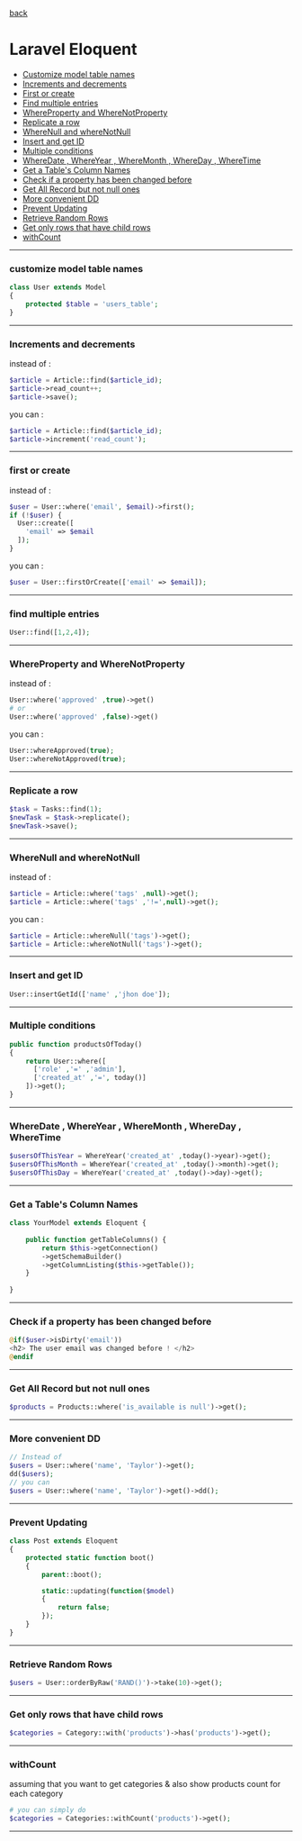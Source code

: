 [back](README.md)

# Laravel Eloquent 
* [Customize model table names](#customize-model-table-names)
* [Increments and decrements](#Increments-and-decrements)
* [First or create](#first-or-create)
* [Find multiple entries](#find-multiple-entries)
* [WhereProperty and WhereNotProperty](#whereproperty-and-wherenotproperty)
* [Replicate a row](#replicate-a-row)
* [WhereNull and whereNotNull](#wherenull-and-wherenotnull)
* [Insert and get ID](#insert-and-get-id)
* [Multiple conditions](#multiple-conditions)
* [WhereDate , WhereYear , WhereMonth , WhereDay , WhereTime](#wheredate--whereyear--wheremonth--whereday--wheretime)
* [Get a Table's Column Names](#get-a-tables-column-names)
* [Check if a property has been changed before](#check-if-a-property-has-been-changed-before)
* [Get All Record but not null ones](#get-all-record-but-not-null-ones)
* [More convenient DD](#more-convenient-dd)
* [Prevent Updating](#prevent-updating)
* [Retrieve Random Rows](#retrieve-random-rows)
* [Get only rows that have child rows](#get-only-rows-that-have-child-rows)
* [withCount](#withcount)

--------------------------------------


### customize model table names 
```php 
class User extends Model
{
    protected $table = 'users_table';
}
```
--------------------------------------



### Increments and decrements
instead of :
```php 
$article = Article::find($article_id);
$article->read_count++;
$article->save();
```
you can :
```php 
$article = Article::find($article_id);
$article->increment('read_count');
```
--------------------------------------






### first or create 
instead of : 
```php 
$user = User::where('email', $email)->first();
if (!$user) {
  User::create([
    'email' => $email
  ]);
}
```
you can : 
```php 
$user = User::firstOrCreate(['email' => $email]);
```
--------------------------------------


### find multiple entries 
```php 
User::find([1,2,4]);
```
--------------------------------------



### WhereProperty and WhereNotProperty
instead of :
```php 
User::where('approved' ,true)->get()
# or
User::where('approved' ,false)->get()
```
you can : 
```php 
User::whereApproved(true);
User::whereNotApproved(true);
```
--------------------------------------








### Replicate a row
```php 
$task = Tasks::find(1);
$newTask = $task->replicate();
$newTask->save();
```
--------------------------------------








### WhereNull and whereNotNull
instead of :
```php
$article = Article::where('tags' ,null)->get(); 
$article = Article::where('tags' ,'!=',null)->get(); 
```
you can : 
```php 
$article = Article::whereNull('tags')->get();
$article = Article::whereNotNull('tags')->get(); 
```
--------------------------------------









### Insert and get ID
```php 
User::insertGetId(['name' ,'jhon doe']);
```
--------------------------------------



### Multiple conditions
```php 
public function productsOfToday()
{
    return User::where([
      ['role' ,'=' ,'admin'],
      ['created_at' ,'=', today()]
    ])->get();
}
```
--------------------------------------







### WhereDate , WhereYear , WhereMonth , WhereDay , WhereTime 
```php 
$usersOfThisYear = WhereYear('created_at' ,today()->year)->get();
$usersOfThisMonth = WhereYear('created_at' ,today()->month)->get();
$usersOfThisDay = WhereYear('created_at' ,today()->day)->get();
```
--------------------------------------





### Get a Table's Column Names
```php 
class YourModel extends Eloquent {
    
    public function getTableColumns() {
        return $this->getConnection()
        ->getSchemaBuilder()
        ->getColumnListing($this->getTable());
    }
    
}
```
--------------------------------------


### Check if a property has been changed before 
```php 
@if($user->isDirty('email'))
<h2> The user email was changed before ! </h2>
@endif
```
--------------------------------------





### Get All Record but not null ones
```php 
$products = Products::where('is_available is null')->get();
```
--------------------------------------


### More convenient DD
```php 
// Instead of
$users = User::where('name', 'Taylor')->get();
dd($users);
// you can 
$users = User::where('name', 'Taylor')->get()->dd();
```
--------------------------------------




### Prevent Updating
```php 
class Post extends Eloquent
{
	protected static function boot()
	{
		parent::boot();

		static::updating(function($model)
		{
			return false;
		});
	}
}
```
--------------------------------------




### Retrieve Random Rows
```php 
$users = User::orderByRaw('RAND()')->take(10)->get();
```
--------------------------------------




### Get only rows that have child rows
```php 
$categories = Category::with('products')->has('products')->get();
```
--------------------------------------



### withCount
assuming that you want to get categories & also show products count for each category
```php 
# you can simply do
$categories = Categories::withCount('products')->get();
```
--------------------------------------
